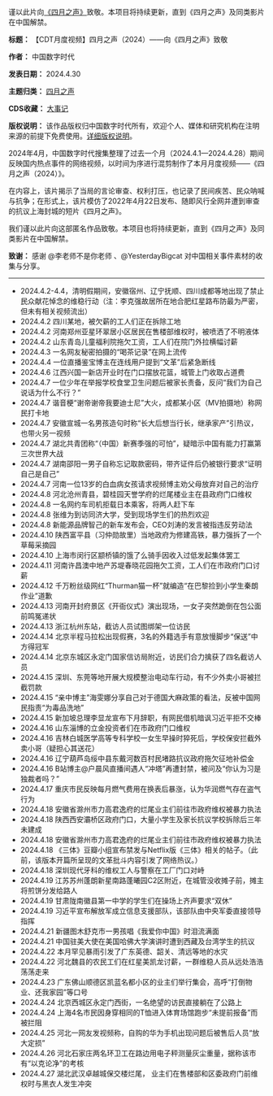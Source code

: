 谨以此片向[《四月之声》](https://chinadigitaltimes.net/chinese/tag/%E5%9B%9B%E6%9C%88%E4%B9%8B%E5%A3%B0)致敬。本项目将持续更新，直到《四月之声》及同类影片在中国解禁。





**标题：** 【CDT月度视频】四月之声（2024）——向《四月之声》致敬  

**作者：** 中国数字时代  

**发表日期：** 2024.4.30  

**主题归类：** [四月之声](https://chinadigitaltimes.net/space/%E5%9B%9B%E6%9C%88%E4%B9%8B%E5%A3%B0)  

**CDS收藏：** [大事记](https://chinadigitaltimes.net/chinese/chronicle-of-major-events)  

**版权说明：** 该作品版权归中国数字时代所有，欢迎个人、媒体和研究机构在注明来源的前提下免费使用。[详细版权说明](https://chinadigitaltimes.net/chinese/copyright)。


2024年4月，中国数字时代搜集整理了过去一个月（2024.4.1—2024.4.28）期间反映国内热点事件的网络视频，以时间为序进行混剪制作了本月月度视频——《四月之声（2024）》。


在内容上，该片揭示了当局的言论审查、权利打压，也记录了民间疾苦、民众呐喊与抗争；在形式上，该片模仿了2022年4月22日发布、随即风行全网并遭到审查的抗议上海封城的短片《四月之声》。


我们谨以此片向这部匿名作品致敬。本项目也将持续更新，直到《四月之声》及同类影片在中国解禁。


**致谢：** 感谢 @李老师不是你老师 、@YesterdayBigcat 对中国相关事件素材的收集与分享。




---


* 2024.4.2-4.4，清明假期间，安徽宿州、辽宁抚顺、四川成都等地出现了禁止民众献花悼念的维稳行动（注：李克强故居所在地合肥红星路布防最为严密，但未有相关视频流出）
* 2024.4.2 四川某地，被欠薪的工人们正在拆除工地
* 2024.4.2 河南郑州亚星环翠居小区居民在售楼部维权时，被喷洒了不明液体
* 2024.4.2 山东青岛儿童福利院拖欠工资，工人们在院门外拉横幅讨薪
* 2024.4.3 一名网友秘密拍摄的“喝茶记录”在网上流传
* 2024.4.4 一位直播鉴宝博主在连线用户提到“文革”后紧急断线
* 2024.4.6 江西兴国一新店开业时在门口摆放花篮，城管上门收取占道费
* 2024.4.7 一位少年在举报学校食堂卫生问题后被家长责备，反问“我们为自己说话为什么不行？”
* 2024.4.7 谐音梗“谢帝谢帝我要迪士尼”大火，成都某小区（MV拍摄地）称网民打卡地
* 2024.4.7 安徽宣城一名男孩造句时称“长大后想当行长，继承家产”引热议，也带火另一视频
* 2024.4.7 湖北共青团称“（中国）新赛季强的可怕”，疑暗示中国有能力打赢第三次世界大战
* 2024.4.7 湖南邵阳一男子自称忘记取款密码，带齐证件后仍被银行要求“证明自己是自己”
* 2024.4.7 河南一位13岁的白血病女孩请求视频博主劝父母放弃对自己的治疗
* 2024.4.8 河北沧州青县，碧桂园天誉学府的烂尾楼业主在县政府门口维权
* 2024.4.8 一名网约车司机拒载日本乘客，将两人赶下车
* 2024.4.8 张维为到访同济大学，受到现场学生们的热烈欢迎
* 2024.4.8 新能源品牌智己的新车发布会，CEO刘涛的发言被指违反劳动法
* 2024.4.10 陕西富平县（习仲勋故里）当地政府为修建高铁，暴力强拆了一个草莓采摘园
* 2024.4.10 上海市闵行区颛桥镇的饿了么骑手因收入过低发起集体罢工
* 2024.4.11 河南许昌澳中地产苏堤春晓花园拖欠工资，工人们在市政府门口讨薪
* 2024.4.12 千万粉丝级网红“Thurman猫一杯”就编造“在巴黎捡到小学生秦朗作业”道歉
* 2024.4.13 河南开封府景区《开衙仪式》演出现场，一女子突然跪倒在包公面前鸣冤递状
* 2024.4.13 浙江杭州东站，截访人员试图绑架一位访民
* 2024.4.14 北京半程马拉松出现假赛，3名的外籍选手有意放慢脚步“保送”中方得冠军
* 2024.4.14 北京东城区永定门国家信访局附近，访民们合力擒获了四名截访人员
* 2024.4.15 深圳、东莞等地开展大规模整治电动车行动，有不少外卖小哥被拦截罚款
* 2024.4.15 “亲中博主”海雯娜分享自己对于德国大麻政策的看法，反被中国网民指责“为毒品洗地”
* 2024.4.15 新加坡总理李显龙宣布下月辞职，有网民借机暗讽习近平拒不交棒
* 2024.4.16 山东淄博的立金投资者们在市政府门口维权
* 2024.4.16 吉林白城医学高等专科学校一女生早操时猝死后，学校保安拦截外卖小哥（疑担心其送花）
* 2024.4.16 辽宁葫芦岛绥中县东戴河数百村民堵路抗议政府拖欠征地补偿金
* 2024.4.16 B站博主@户晨风直播间遇人“冲塔”再遭封禁，被问及“你认为习是独裁者吗？”
* 2024.4.17 重庆市民反映每月燃气费用在换表后暴涨，认为华润燃气存在盗气行为
* 2024.4.18 安徽省滁州市力高君逸府的烂尾业主们前往市政府维权被暴力执法
* 2024.4.18 陕西西安灞桥区政府门口，大量小学生及家长抗议学校拆除后三年未建成
* 2024.4.18 安徽省滁州市力高君逸府的烂尾业主们前往市政府维权被暴力执法
* 2024.4.18 《三体》豆瓣小组宣布禁发与Netflix版《三体》相关的帖子。（此前，该版本开篇所呈现的文革批斗内容引发了网络热议。）
* 2024.4.18 深圳现代牙科的维权工人与警察在工厂门口对峙
* 2024.4.19 江苏苏州蓬朗新星南路蓬曦园C2区附近，在城管没收摊子前，摊主将煎饼分发给路人
* 2024.4.19 甘肃陇南徽县第一中学的学生们在操场上齐声要求“双休”
* 2024.4.19 习近平宣布解放军成立信息支援部队，该部队由中央军委直接领导指挥
* 2024.4.21 新疆图木舒克市一男孩唱《我爱你中国》时泪流满面
* 2024.4.21 中国驻美大使在美国哈佛大学演讲时遭到西藏及台湾学生的抗议
* 2024.4.22 本月罕见暴雨引发了广东英德、韶关、清远等地的水灾
* 2024.4.22 河北魏县的农民工们在红星美凯龙讨薪，一群维稳人员从远处浩浩荡荡走来
* 2024.4.23 广东佛山顺德区凯蓝名都小区的业主们举行集会，高呼“打倒物业、还我家园”等口号
* 2024.4.24 北京西城区永定门西街，一名绝望的访民直接躺在了公路上
* 2024.4.24 上海4名市民因身穿相同的T恤进入体育场馆跑步“未提前报备”而被拦阻
* 2024.4.25 河北一网友发视频称，自购的华为手机出现问题后被售后人员“放大定损”
* 2024.4.26 河北石家庄两名环卫工在路边用电子秤测量灰尘重量，据称该市有“以克论净”的考核
* 2024.4.27 湖北武汉卓越城保交楼烂尾， 业主们在售楼部和区委政府门前维权时与黑衣人发生冲突
